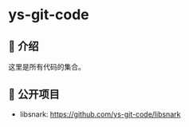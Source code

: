 # ys-git-code

## 🧾 介绍

这里是所有代码的集合。

## 📖 公开项目

- libsnark: https://github.com/ys-git-code/libsnark
